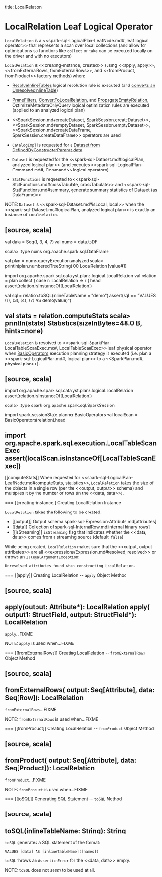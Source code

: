 title: LocalRelation

# LocalRelation Leaf Logical Operator

`LocalRelation` is a <<spark-sql-LogicalPlan-LeafNode.md#, leaf logical operator>> that represents a scan over local collections (and allow for optimizations so functions like `collect` or `take` can be executed locally on the driver and with no executors).

`LocalRelation` is <<creating-instance, created>> (using <<apply, apply>>, <<fromExternalRows, fromExternalRows>>, and <<fromProduct, fromProduct>> factory methods) when:

* [ResolveInlineTables](../logical-analysis-rules/ResolveInlineTables.md) logical resolution rule is executed (and [converts an UnresolvedInlineTable](../logical-analysis-rules/ResolveInlineTables.md#convert))

* [PruneFilters](../catalyst/Optimizer.md#PruneFilters), [ConvertToLocalRelation](../catalyst/Optimizer.md#ConvertToLocalRelation), and [PropagateEmptyRelation](../catalyst/Optimizer.md#PropagateEmptyRelation), [OptimizeMetadataOnlyQuery](../catalyst/Optimizer.md#OptimizeMetadataOnlyQuery) logical optimization rules are executed (applied to an analyzed logical plan)

* <<SparkSession.md#createDataset, SparkSession.createDataset>>, <<SparkSession.md#emptyDataset, SparkSession.emptyDataset>>, <<SparkSession.md#createDataFrame, SparkSession.createDataFrame>> operators are used

* `CatalogImpl` is requested for a [Dataset from DefinedByConstructorParams data](../CatalogImpl.md#makeDataset)

* `Dataset` is requested for the <<spark-sql-Dataset.md#logicalPlan, analyzed logical plan>> (and executes <<spark-sql-LogicalPlan-Command.md#, Command>> logical operators)

* `StatFunctions` is requested to <<spark-sql-StatFunctions.md#crossTabulate, crossTabulate>> and <<spark-sql-StatFunctions.md#summary, generate summary statistics of Dataset (as DataFrame)>>

NOTE: `Dataset` is <<spark-sql-Dataset.md#isLocal, local>> when the <<spark-sql-Dataset.md#logicalPlan, analyzed logical plan>> is exactly an instance of `LocalRelation`.

[source, scala]
----
val data = Seq(1, 3, 4, 7)
val nums = data.toDF

scala> :type nums
org.apache.spark.sql.DataFrame

val plan = nums.queryExecution.analyzed
scala> println(plan.numberedTreeString)
00 LocalRelation [value#1]

import org.apache.spark.sql.catalyst.plans.logical.LocalRelation
val relation = plan.collect { case r: LocalRelation => r }.head
assert(relation.isInstanceOf[LocalRelation])

val sql = relation.toSQL(inlineTableName = "demo")
assert(sql == "VALUES (1), (3), (4), (7) AS demo(value)")

val stats = relation.computeStats
scala> println(stats)
Statistics(sizeInBytes=48.0 B, hints=none)
----

`LocalRelation` is resolved to <<spark-sql-SparkPlan-LocalTableScanExec.md#, LocalTableScanExec>> leaf physical operator when [BasicOperators](../execution-planning-strategies/BasicOperators.md) execution planning strategy is executed (i.e. plan a <<spark-sql-LogicalPlan.md#, logical plan>> to a <<SparkPlan.md#, physical plan>>).

[source, scala]
----
import org.apache.spark.sql.catalyst.plans.logical.LocalRelation
assert(relation.isInstanceOf[LocalRelation])

scala> :type spark
org.apache.spark.sql.SparkSession

import spark.sessionState.planner.BasicOperators
val localScan = BasicOperators(relation).head

import org.apache.spark.sql.execution.LocalTableScanExec
assert(localScan.isInstanceOf[LocalTableScanExec])
----

[[computeStats]]
When requested for <<spark-sql-LogicalPlan-LeafNode.md#computeStats, statistics>>, `LocalRelation` takes the size of the objects in a single row (per the <<output, output>> schema) and multiplies it by the number of rows (in the <<data, data>>).

=== [[creating-instance]] Creating LocalRelation Instance

`LocalRelation` takes the following to be created:

* [[output]] Output schema spark-sql-Expression-Attribute.md[attributes]
* [[data]] Collection of spark-sql-InternalRow.md[internal binary rows]
* [[isStreaming]] `isStreaming` flag that indicates whether the <<data, data>> comes from a streaming source (default: `false`)

While being created, `LocalRelation` makes sure that the <<output, output attributes>> are all <<expressions/Expression.md#resolved, resolved>> or throws an `IllegalArgumentException`:

```
Unresolved attributes found when constructing LocalRelation.
```

=== [[apply]] Creating LocalRelation -- `apply` Object Method

[source, scala]
----
apply(output: Attribute*): LocalRelation
apply(
  output1: StructField,
  output: StructField*): LocalRelation
----

`apply`...FIXME

NOTE: `apply` is used when...FIXME

=== [[fromExternalRows]] Creating LocalRelation -- `fromExternalRows` Object Method

[source, scala]
----
fromExternalRows(
  output: Seq[Attribute],
  data: Seq[Row]): LocalRelation
----

`fromExternalRows`...FIXME

NOTE: `fromExternalRows` is used when...FIXME

=== [[fromProduct]] Creating LocalRelation -- `fromProduct` Object Method

[source, scala]
----
fromProduct(
  output: Seq[Attribute],
  data: Seq[Product]): LocalRelation
----

`fromProduct`...FIXME

NOTE: `fromProduct` is used when...FIXME

=== [[toSQL]] Generating SQL Statement -- `toSQL` Method

[source, scala]
----
toSQL(inlineTableName: String): String
----

`toSQL` generates a SQL statement of the format:

```
VALUES [data] AS [inlineTableName]([names])
```

`toSQL` throws an `AssertionError` for the <<data, data>> empty.

NOTE: `toSQL` does not _seem_ to be used at all.

